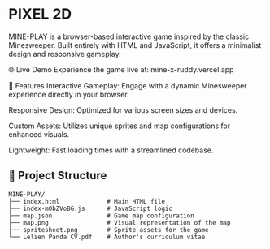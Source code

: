 <h1>PIXEL 2D</h1>

MINE-PLAY is a browser-based interactive game inspired by the classic Minesweeper. Built entirely with HTML and JavaScript, it offers a minimalist design and responsive gameplay.

🌐 Live Demo
Experience the game live at: mine-x-ruddy.vercel.app

🧩 Features
Interactive Gameplay: Engage with a dynamic Minesweeper experience directly in your browser.

Responsive Design: Optimized for various screen sizes and devices.

Custom Assets: Utilizes unique sprites and map configurations for enhanced visuals.

Lightweight: Fast loading times with a streamlined codebase.


📁 Project Structure
---
```
MINE-PLAY/
├── index.html             # Main HTML file
├── index-mObZVoBG.js      # JavaScript logic
├── map.json               # Game map configuration
├── map.png                # Visual representation of the map
├── spritesheet.png        # Sprite assets for the game
└── Lelien Panda CV.pdf    # Author's curriculum vitae
```
